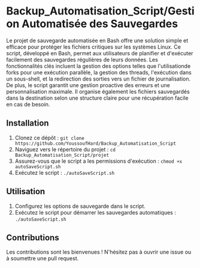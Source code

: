 # Backup_Automatisation_Script/Gestion Automatisée des Sauvegardes

Le projet de sauvegarde automatisée en Bash offre une solution simple et efficace pour protéger les fichiers critiques sur les systèmes Linux. Ce script, développé en Bash, permet aux utilisateurs de planifier et d'exécuter facilement des sauvegardes régulières de leurs données. Les fonctionnalités clés incluent la gestion des options telles que l'utilisationde forks pour une exécution parallèle, la gestion des threads, l'exécution dans un sous-shell, et la redirection des sorties vers un fichier de journalisation. De plus, le script garantit une gestion proactive des erreurs et une personnalisation maximale. Il organise également les fichiers sauvegardés dans la destination selon une structure claire pour une récupération facile en cas de besoin.

## Installation

1. Clonez ce dépôt : `git clone https://github.com/YoussoufHard/Backup_Automatisation_Script`
2. Naviguez vers le répertoire du projet : `cd Backup_Automatisation_Script/projet`
3. Assurez-vous que le script a les permissions d'exécution : `chmod +x autoSaveScript.sh`
4. Exécutez le script : `./autoSaveScript.sh`

## Utilisation

1. Configurez les options de sauvegarde dans le script.
2. Exécutez le script pour démarrer les sauvegardes automatiques : `./autoSaveScript.sh`


## Contributions

Les contributions sont les bienvenues ! N'hésitez pas à ouvrir une issue ou à soumettre une pull request.
